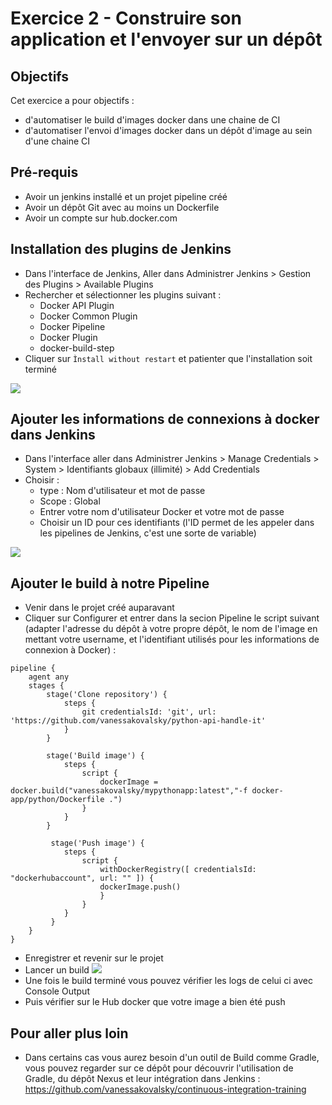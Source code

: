 # Exercice 2 - Construire son application et l'envoyer sur un dépôt

## Objectifs
Cet exercice a pour objectifs : 
* d'automatiser le build d'images docker dans une chaine de CI
* d'automatiser l'envoi d'images docker dans un dépôt d'image au sein d'une chaine CI

## Pré-requis
* Avoir un jenkins installé et un projet pipeline créé
* Avoir un dépôt Git avec au moins un Dockerfile
* Avoir un compte sur hub.docker.com

## Installation des plugins de Jenkins

* Dans l'interface de Jenkins, Aller dans Administrer Jenkins > Gestion des Plugins > Available Plugins
* Rechercher et sélectionner les plugins suivant :
    * Docker API Plugin
    * Docker Common Plugin
    * Docker Pipeline
    * Docker Plugin
    * docker-build-step
* Cliquer sur `Ìnstall without restart` et patienter que l'installation soit terminé

![](https://i0.wp.com/iot4beginners.com/wp-content/uploads/2022/08/image-22.png?resize=768%2C465&ssl=1)

## Ajouter les informations de connexions à docker dans Jenkins

* Dans l'interface aller dans Administrer Jenkins > Manage Credentials > System > Identifiants globaux (illimité) > Add Credentials
* Choisir :
    * type : Nom d'utilisateur et mot de passe
    * Scope : Global
    * Entrer votre nom d'utilisateur Docker et votre mot de passe
    * Choisir un ID pour ces identifiants (l'ID permet de les appeler dans les pipelines de Jenkins, c'est une sorte de variable)

![](https://iot4beginners.com/wp-content/uploads/2022/08/image-23-980x420.png)

## Ajouter le build à notre Pipeline

* Venir dans le projet créé auparavant
* Cliquer sur Configurer et entrer dans la secion Pipeline le script suivant (adapter l'adresse du dépôt à votre propre dépôt, le nom de l'image en mettant votre username, et l'identifiant utilisés pour les informations de connexion à Docker) : 
```
pipeline {
    agent any
    stages {
        stage('Clone repository') {
            steps {
                git credentialsId: 'git', url: 'https://github.com/vanessakovalsky/python-api-handle-it'
            }
        }
        
        stage('Build image') {
            steps {
                script {
                    dockerImage = docker.build("vanessakovalsky/mypythonapp:latest","-f docker-app/python/Dockerfile .")
                }
            }
        }
        
         stage('Push image') {
            steps {
                script {
                    withDockerRegistry([ credentialsId: "dockerhubaccount", url: "" ]) {
                    dockerImage.push()
                    }
                }
            }
         }
    }
}                       
```
* Enregistrer et revenir sur le projet
* Lancer un build 
![](https://i0.wp.com/iot4beginners.com/wp-content/uploads/2022/08/image-27.png?resize=1024%2C558&ssl=1)
* Une fois le build terminé vous pouvez vérifier les logs de celui ci avec Console Output
* Puis vérifier sur le Hub docker que votre image a bien été push

## Pour aller plus loin 

* Dans certains cas vous aurez besoin d'un outil de Build comme Gradle, vous pouvez regarder sur ce dépôt pour découvrir l'utilisation de Gradle, du dépôt Nexus et leur intégration dans Jenkins : https://github.com/vanessakovalsky/continuous-integration-training 